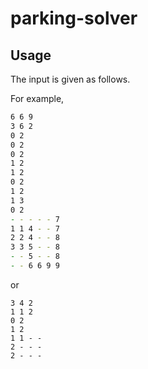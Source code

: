 # parking-solver

## Usage

The input is given as follows.

For example,

<!-- 1列目はマスの数と車の数、そのあとは車が横か縦かと長さを表す　という説明を加える。 -->

``` zsh
6 6 9
3 6 2
0 2
0 2
0 2
1 2
1 2
0 2
1 2
1 3
0 2
- - - - - 7
1 1 4 - - 7
2 2 4 - - 8
3 3 5 - - 8
- - 5 - - 8
- - 6 6 9 9
```

or

```
3 4 2
1 1 2
0 2
1 2
1 1 - -
2 - - -
2 - - -
```